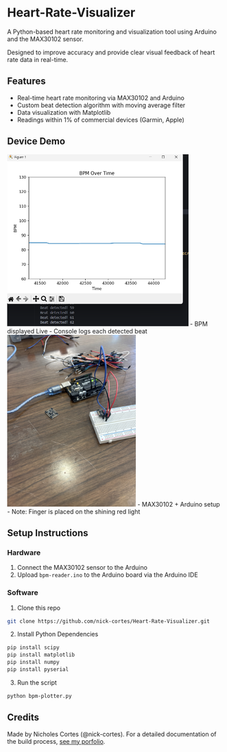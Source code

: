 # Heart-Rate-Visualizer

A Python-based heart rate monitoring and visualization tool using Arduino and the MAX30102 sensor.

Designed to improve accuracy and provide clear visual feedback of heart rate data in real-time.

## Features
- Real-time heart rate monitoring via MAX30102 and Arduino
- Custom beat detection algorithm with moving average filter
- Data visualization with Matplotlib
- Readings within 1% of commercial devices (Garmin, Apple)
  

## Device Demo
<img src="assets/hr-data-4.png" height="400"/>
- BPM displayed Live
- Console logs each detected beat
<img src="assets/device-img-1.jpeg" height="400"/>
- MAX30102 + Arduino setup
- Note: Finger is placed on the shining red light

  

## Setup Instructions
### Hardware
1. Connect the MAX30102 sensor to the Arduino
2. Upload `bpm-reader.ino` to the Arduino board via the Arduino IDE
### Software
1. Clone this repo
```bash
git clone https://github.com/nick-cortes/Heart-Rate-Visualizer.git
```
2. Install Python Dependencies
```bash
pip install scipy
pip install matplotlib
pip install numpy
pip install pyserial
```
3. Run the script
```bash
python bpm-plotter.py
```

## Credits

Made by Nicholes Cortes (@nick-cortes).
For a detailed documentation of the build process, [see my porfolio](https://nick-cortes.github.io/portfolio.html).